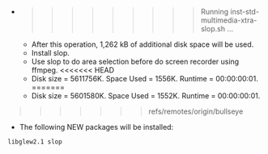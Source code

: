* >>>>>>>>> Running inst-std-multimedia-xtra-slop.sh ...
  * After this operation, 1,262 kB of additional disk space will be used.
  * Install slop.
  * Use slop to do area selection before do screen recorder using ffmpeg.
<<<<<<< HEAD
  * Disk size = 5611756K. Space Used = 1556K. Runtime = 00:00:00:01.
=======
  * Disk size = 5601580K. Space Used = 1552K. Runtime = 00:00:00:01.
>>>>>>> refs/remotes/origin/bullseye
  * The following NEW packages will be installed:
  ```bash
libglew2.1 slop
  ```

